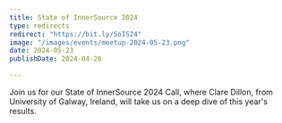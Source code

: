 ```yaml
---
title: State of InnerSource 2024
type: redirects
redirect: "https://bit.ly/SoIS24"
image: "/images/events/meetup-2024-05-23.png"
date: 2024-05-23
publishDate: 2024-04-26

---
```


Join us for our State of InnerSource 2024 Call, where Clare Dillon, from University of Galway, Ireland, will take us on a deep dive of this year's results. 


